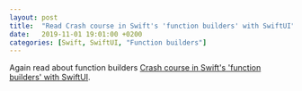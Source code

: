 ```yaml
---
layout: post
title:  "Read Crash course in Swift's 'function builders' with SwiftUI"
date:   2019-11-01 19:01:00 +0200
categories: [Swift, SwiftUI, "Function builders"]
---
```

Again read about function builders [Crash course in Swift's 'function builders' with SwiftUI](https://blog.vihan.org/swift-function-builders/).
